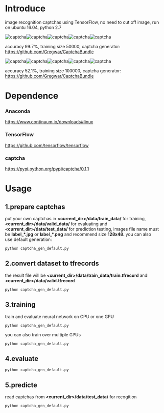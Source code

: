 Introduce
=========
image recognition captchas using TensorFlow, no need to cut off image, run on ubuntu 16.04, python 2.7

![captcha](https://raw.githubusercontent.com/PatrickLib/captcha_recognition/master/data/test_data/CMQVA_num717_1.png)![captcha](https://raw.githubusercontent.com/PatrickLib/captcha_recognition/master/data/test_data/CMQZJ_num908_1.png)![captcha](https://raw.githubusercontent.com/PatrickLib/captcha_recognition/master/data/test_data/CRGEU_num339_1.png)![captcha](https://raw.githubusercontent.com/PatrickLib/captcha_recognition/master/data/test_data/CZHBN_num989_1.png)![captcha](https://raw.githubusercontent.com/PatrickLib/captcha_recognition/master/data/test_data/DZPEW_num388_1.png)

accuracy 99.7%, training size 50000, captcha generator: https://github.com/Gregwar/CaptchaBundle

![captcha](https://raw.githubusercontent.com/PatrickLib/captcha_recognition/master/data/test_data/1ab2s_num286.jpg)![captcha](https://raw.githubusercontent.com/PatrickLib/captcha_recognition/master/data/test_data/1ezx8_num398.jpg)![captcha](https://raw.githubusercontent.com/PatrickLib/captcha_recognition/master/data/test_data/1iv22_num346.jpg)![captcha](https://raw.githubusercontent.com/PatrickLib/captcha_recognition/master/data/test_data/1kxw2_num940.jpg)![captcha](https://raw.githubusercontent.com/PatrickLib/captcha_recognition/master/data/test_data/3mtj9_num765.jpg)

accuracy 52.1%, training size 100000, captcha generator: https://github.com/Gregwar/CaptchaBundle
 
Dependence
==========
### Anaconda
https://www.continuum.io/downloads#linux
### TensorFlow
https://github.com/tensorflow/tensorflow
### captcha
https://pypi.python.org/pypi/captcha/0.1.1

Usage
=====
1.prepare captchas
------------------
put your own captchas in **<current_dir>/data/train_data/** for training, **<current_dir>/data/valid_data/** for evaluating and **<current_dir>/data/test_data/** for prediction testing, images file name must be **label_\*.jpg** or **label_\*.png** and recommend size **128x48**. you can also use default generation:
```
python captcha_gen_default.py
```

2.convert dataset to tfrecords
------------------------------
the result file will be **<current_dir>/data/train_data/train.tfrecord** and **<current_dir>/data/valid.tfrecord**
```
python captcha_gen_default.py
```

3.training
-------------
train and evaluate neural network on CPU or one GPU
```
python captcha_gen_default.py
```
you can also train over multiple GPUs
```
python captcha_gen_default.py
```

4.evaluate
-----------------
```
python captcha_gen_default.py
```

5.predicte 
----------
read captchas from **<current_dir>/data/test_data/** for recogition
```
python captcha_gen_default.py
```

